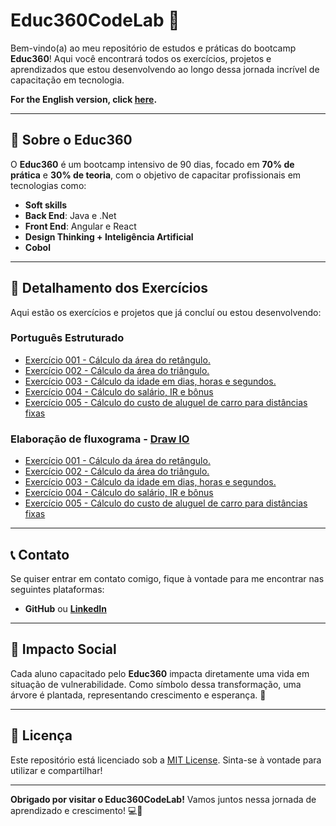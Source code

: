 # Educ360CodeLab 🚀

Bem-vindo(a) ao meu repositório de estudos e práticas do bootcamp **Educ360**! Aqui você encontrará todos os exercícios, projetos e aprendizados que estou desenvolvendo ao longo dessa jornada incrível de capacitação em tecnologia.

**For the English version, click [here](https://github.com/fmarqueseti/Educ360CodeLab/blob/main/README_EN.md).**

---

## 📝 **Sobre o Educ360**
O **Educ360** é um bootcamp intensivo de 90 dias, focado em **70% de prática** e **30% de teoria**, com o objetivo de capacitar profissionais em tecnologias como:
- **Soft skills**
- **Back End**: Java e .Net
- **Front End**: Angular e React
- **Design Thinking + Inteligência Artificial**
- **Cobol**

---

## 📂 **Detalhamento dos Exercícios**
Aqui estão os exercícios e projetos que já concluí ou estou desenvolvendo:

### Português Estruturado
- [Exercício 001 - Cálculo da área do retângulo.](https://github.com/fmarqueseti/Educ360CodeLab/blob/main/por/exerc001.por)
- [Exercício 002 - Cálculo da área do triângulo.](https://github.com/fmarqueseti/Educ360CodeLab/blob/main/por/exerc002.por)
- [Exercício 003 - Cálculo da idade em dias, horas e segundos.](https://github.com/fmarqueseti/Educ360CodeLab/blob/main/por/exerc003.por)
- [Exercício 004 - Cálculo do salário, IR e bônus](https://github.com/fmarqueseti/Educ360CodeLab/blob/main/por/exerc004.por)
- [Exercício 005 - Cálculo do custo de aluguel de carro para distâncias fixas](https://github.com/fmarqueseti/Educ360CodeLab/blob/main/por/exerc005.por)

### Elaboração de fluxograma - [Draw IO](https://app.diagrams.net/)
- [Exercício 001 - Cálculo da área do retângulo.](https://github.com/fmarqueseti/Educ360CodeLab/blob/main/dia/exerc001.drawio)
- [Exercício 002 - Cálculo da área do triângulo.](https://github.com/fmarqueseti/Educ360CodeLab/blob/main/dia/exerc002.drawio)
- [Exercício 003 - Cálculo da idade em dias, horas e segundos.](https://github.com/fmarqueseti/Educ360CodeLab/blob/main/dia/exerc003.drawio)
- [Exercício 004 - Cálculo do salário, IR e bônus](https://github.com/fmarqueseti/Educ360CodeLab/blob/main/dia/exerc004.drawio)
- [Exercício 005 - Cálculo do custo de aluguel de carro para distâncias fixas](https://github.com/fmarqueseti/Educ360CodeLab/blob/main/dia/exerc005.drawio)

---

## 📞 **Contato**
Se quiser entrar em contato comigo, fique à vontade para me encontrar nas seguintes plataformas:

- **GitHub** ou [**LinkedIn**](https://www.linkedin.com/in/fmrqs/)

---

## 🌱 **Impacto Social**
Cada aluno capacitado pelo **Educ360** impacta diretamente uma vida em situação de vulnerabilidade. Como símbolo dessa transformação, uma árvore é plantada, representando crescimento e esperança. 🌳

---

## 📜 **Licença**
Este repositório está licenciado sob a [MIT License](/LICENSE). Sinta-se à vontade para utilizar e compartilhar!

---

**Obrigado por visitar o Educ360CodeLab!** Vamos juntos nessa jornada de aprendizado e crescimento! 💻🚀